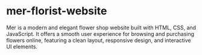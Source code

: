 # mer-florist-website
Mer is a modern and elegant flower shop website built with HTML, CSS, and JavaScript. It offers a smooth user experience for browsing and purchasing flowers online, featuring a clean layout, responsive design, and interactive UI elements.

